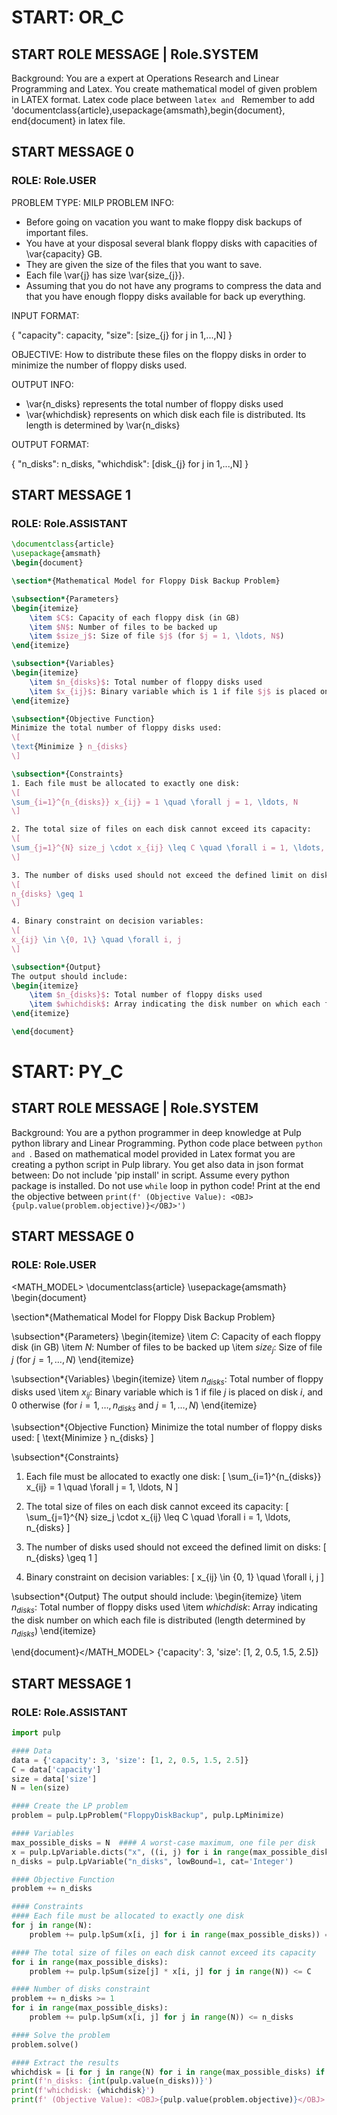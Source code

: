 # START: OR_C 
## START ROLE MESSAGE | Role.SYSTEM 
Background: You are a expert at Operations Research and Linear Programming and Latex. You create mathematical model of given problem in LATEX format. Latex code place between ```latex and ``` Remember to add 'documentclass{article},usepackage{amsmath},begin{document}, end{document} in latex file. 
## START MESSAGE 0 
### ROLE: Role.USER
<DESCRIPTION>
PROBLEM TYPE: MILP
PROBLEM INFO:

- Before going on vacation you want to make floppy disk backups of important files. 
- You have at your disposal several blank floppy disks with capacities of \var{capacity} GB. 
- They are given the size of the files that you want to save.
- Each file \var{j} has size \var{size_{j}}.
- Assuming that you do not have any programs to compress the data and that you have enough floppy disks available for back up everything.

INPUT FORMAT:

{
	"capacity": capacity,
	"size": [size_{j} for j in 1,...,N]
}

OBJECTIVE: How to distribute these files on the floppy disks in order to minimize the number of floppy disks used.

OUTPUT INFO:

- \var{n_disks} represents the total number of floppy disks used
- \var{whichdisk} represents on which disk each file is distributed. Its length is determined by \var{n_disks}

OUTPUT FORMAT:

{
	"n_disks": n_disks,
	"whichdisk": [disk_{j} for j in 1,...,N]
}
</DESCRIPTION>


## START MESSAGE 1 
### ROLE: Role.ASSISTANT
```latex
\documentclass{article}
\usepackage{amsmath}
\begin{document}

\section*{Mathematical Model for Floppy Disk Backup Problem}

\subsection*{Parameters}
\begin{itemize}
    \item $C$: Capacity of each floppy disk (in GB)
    \item $N$: Number of files to be backed up
    \item $size_j$: Size of file $j$ (for $j = 1, \ldots, N$)
\end{itemize}

\subsection*{Variables}
\begin{itemize}
    \item $n_{disks}$: Total number of floppy disks used
    \item $x_{ij}$: Binary variable which is 1 if file $j$ is placed on disk $i$, and 0 otherwise (for $i = 1, \ldots, n_{disks}$ and $j = 1, \ldots, N$)
\end{itemize}

\subsection*{Objective Function}
Minimize the total number of floppy disks used:
\[
\text{Minimize } n_{disks}
\]

\subsection*{Constraints}
1. Each file must be allocated to exactly one disk:
\[
\sum_{i=1}^{n_{disks}} x_{ij} = 1 \quad \forall j = 1, \ldots, N
\]

2. The total size of files on each disk cannot exceed its capacity:
\[
\sum_{j=1}^{N} size_j \cdot x_{ij} \leq C \quad \forall i = 1, \ldots, n_{disks}
\]

3. The number of disks used should not exceed the defined limit on disks:
\[
n_{disks} \geq 1
\]

4. Binary constraint on decision variables:
\[
x_{ij} \in \{0, 1\} \quad \forall i, j
\]

\subsection*{Output}
The output should include:
\begin{itemize}
    \item $n_{disks}$: Total number of floppy disks used
    \item $whichdisk$: Array indicating the disk number on which each file is distributed (length determined by $n_{disks}$)
\end{itemize}

\end{document}
```

# START: PY_C 
## START ROLE MESSAGE | Role.SYSTEM 
Background: You are a python programmer in deep knowledge at Pulp python library and Linear Programming. Python code place between ```python and ```. Based on mathematical model provided in Latex format you are creating a python script in Pulp library. You get also data in json format between: <DATA></DATA> Do not include 'pip install' in script. Assume every python package is installed. Do not use `while` loop in python code! Print at the end the objective between <OBJ></OBJ> `print(f' (Objective Value): <OBJ>{pulp.value(problem.objective)}</OBJ>')` 
## START MESSAGE 0 
### ROLE: Role.USER
<MATH_MODEL>
\documentclass{article}
\usepackage{amsmath}
\begin{document}

\section*{Mathematical Model for Floppy Disk Backup Problem}

\subsection*{Parameters}
\begin{itemize}
    \item $C$: Capacity of each floppy disk (in GB)
    \item $N$: Number of files to be backed up
    \item $size_j$: Size of file $j$ (for $j = 1, \ldots, N$)
\end{itemize}

\subsection*{Variables}
\begin{itemize}
    \item $n_{disks}$: Total number of floppy disks used
    \item $x_{ij}$: Binary variable which is 1 if file $j$ is placed on disk $i$, and 0 otherwise (for $i = 1, \ldots, n_{disks}$ and $j = 1, \ldots, N$)
\end{itemize}

\subsection*{Objective Function}
Minimize the total number of floppy disks used:
\[
\text{Minimize } n_{disks}
\]

\subsection*{Constraints}
1. Each file must be allocated to exactly one disk:
\[
\sum_{i=1}^{n_{disks}} x_{ij} = 1 \quad \forall j = 1, \ldots, N
\]

2. The total size of files on each disk cannot exceed its capacity:
\[
\sum_{j=1}^{N} size_j \cdot x_{ij} \leq C \quad \forall i = 1, \ldots, n_{disks}
\]

3. The number of disks used should not exceed the defined limit on disks:
\[
n_{disks} \geq 1
\]

4. Binary constraint on decision variables:
\[
x_{ij} \in \{0, 1\} \quad \forall i, j
\]

\subsection*{Output}
The output should include:
\begin{itemize}
    \item $n_{disks}$: Total number of floppy disks used
    \item $whichdisk$: Array indicating the disk number on which each file is distributed (length determined by $n_{disks}$)
\end{itemize}

\end{document}</MATH_MODEL>
<DATA>
{'capacity': 3, 'size': [1, 2, 0.5, 1.5, 2.5]}</DATA>


## START MESSAGE 1 
### ROLE: Role.ASSISTANT
```python
import pulp

#### Data
data = {'capacity': 3, 'size': [1, 2, 0.5, 1.5, 2.5]}
C = data['capacity']
size = data['size']
N = len(size)

#### Create the LP problem
problem = pulp.LpProblem("FloppyDiskBackup", pulp.LpMinimize)

#### Variables
max_possible_disks = N  #### A worst-case maximum, one file per disk
x = pulp.LpVariable.dicts("x", ((i, j) for i in range(max_possible_disks) for j in range(N)), cat='Binary')
n_disks = pulp.LpVariable("n_disks", lowBound=1, cat='Integer')

#### Objective Function
problem += n_disks

#### Constraints
#### Each file must be allocated to exactly one disk
for j in range(N):
    problem += pulp.lpSum(x[i, j] for i in range(max_possible_disks)) == 1

#### The total size of files on each disk cannot exceed its capacity
for i in range(max_possible_disks):
    problem += pulp.lpSum(size[j] * x[i, j] for j in range(N)) <= C

#### Number of disks constraint
problem += n_disks >= 1
for i in range(max_possible_disks):
    problem += pulp.lpSum(x[i, j] for j in range(N)) <= n_disks

#### Solve the problem
problem.solve()

#### Extract the results
whichdisk = [i for j in range(N) for i in range(max_possible_disks) if pulp.value(x[i, j]) == 1]
print(f'n_disks: {int(pulp.value(n_disks))}')
print(f'whichdisk: {whichdisk}')
print(f' (Objective Value): <OBJ>{pulp.value(problem.objective)}</OBJ>')
```

